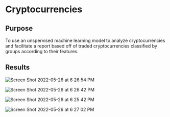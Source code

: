 # Cryptocurrencies

## Purpose

To use an unspervised machine learning model to analyze cryptocurrencies and facilitate a report based off of traded cryptocurrencies classified by groups according to their features.  

## Results 

![Screen Shot 2022-05-26 at 6 26 54 PM](https://user-images.githubusercontent.com/95730183/171068478-573affc6-1b7d-41d3-9fce-1dbd4fccfcfd.png)

![Screen Shot 2022-05-26 at 6 26 42 PM](https://user-images.githubusercontent.com/95730183/171068484-fefe008d-2750-4f38-9d22-4b583c5b7ab6.png)

![Screen Shot 2022-05-26 at 6 25 42 PM](https://user-images.githubusercontent.com/95730183/171068493-34d85795-75ca-4fbe-afd7-e38c98aab1e5.png)



![Screen Shot 2022-05-26 at 6 27 02 PM](https://user-images.githubusercontent.com/95730183/171068500-7963e6d6-b3c8-499b-9da5-a9639fa9f989.png)
